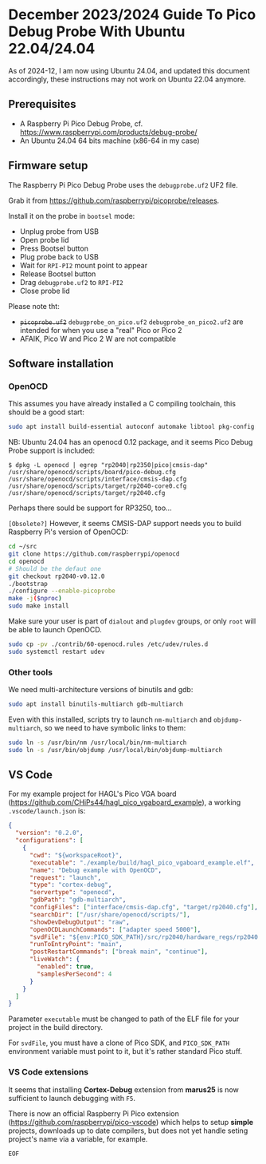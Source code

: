 # December 2023/2024 Guide To Pico Debug Probe With Ubuntu 22.04/24.04

As of 2024-12, I am now using Ubuntu 24.04, and updated this document accordingly, these instructions may not work on Ubuntu 22.04 anymore.

## Prerequisites

- A Raspberry Pi Pico Debug Probe, cf. <https://www.raspberrypi.com/products/debug-probe/>
- An Ubuntu 24.04 64 bits machine (x86-64 in my case)

## Firmware setup

The Raspberry Pi Pico Debug Probe uses the `debugprobe.uf2` UF2 file.

Grab it from <https://github.com/raspberrypi/picoprobe/releases>.

Install it on the probe in `bootsel` mode:

- Unplug probe from USB
- Open probe lid
- Press Bootsel button
- Plug probe back to USB
- Wait for `RPI-PI2` mount point to appear
- Release Bootsel button
- Drag `debugprobe.uf2` to `RPI-PI2`
- Close probe lid

Please note tht:

- ~~`picoprobe.uf2`~~ `debugprobe_on_pico.uf2` `debugprobe_on_pico2.uf2` are intended for when you use a "real" Pico or Pico 2
- AFAIK, Pico W and Pico 2 W are not compatible

## Software installation

### OpenOCD

This assumes you have already installed a C compiling toolchain, this should be a good start:

```bash
sudo apt install build-essential autoconf automake libtool pkg-config
```

NB: Ubuntu 24.04 has an openocd 0.12 package, and it seems Pico Debug Probe support is included:

```text
$ dpkg -L openocd | egrep "rp2040|rp2350|pico|cmsis-dap"
/usr/share/openocd/scripts/board/pico-debug.cfg
/usr/share/openocd/scripts/interface/cmsis-dap.cfg
/usr/share/openocd/scripts/target/rp2040-core0.cfg
/usr/share/openocd/scripts/target/rp2040.cfg
```

Perhaps there sould be support for RP3250, too...

`[Obsolete?]` However, it seems CMSIS-DAP support needs you to build Raspberry Pi's version of OpenOCD:

```bash
cd ~/src
git clone https://github.com/raspberrypi/openocd
cd openocd
# Should be the defaut one
git checkout rp2040-v0.12.0
./bootstrap
./configure --enable-picoprobe
make -j($nproc)
sudo make install
```

Make sure your user is part of `dialout` and `plugdev` groups, or only `root` will be able to launch OpenOCD.

```bash
sudo cp -pv ./contrib/60-openocd.rules /etc/udev/rules.d
sudo systemctl restart udev
```

### Other tools

We need multi-architecture versions of binutils and gdb:

```bash
sudo apt install binutils-multiarch gdb-multiarch
```

Even with this installed, scripts try to launch `nm-multiarch` and `objdump-multiarch`, so we need to have symbolic links to them:

```bash
sudo ln -s /usr/bin/nm /usr/local/bin/nm-multiarch
sudo ln -s /usr/bin/objdump /usr/local/bin/objdump-multiarch
```

## VS Code

For my example project for HAGL's Pico VGA board (<https://github.com/CHiPs44/hagl_pico_vgaboard_example>), a working `.vscode/launch.json` is:

```json
{
  "version": "0.2.0",
  "configurations": [
    {
      "cwd": "${workspaceRoot}",
      "executable": "./example/build/hagl_pico_vgaboard_example.elf",
      "name": "Debug example with OpenOCD",
      "request": "launch",
      "type": "cortex-debug",
      "servertype": "openocd",
      "gdbPath": "gdb-multiarch",
      "configFiles": ["interface/cmsis-dap.cfg", "target/rp2040.cfg"],
      "searchDir": ["/usr/share/openocd/scripts/"],
      "showDevDebugOutput": "raw",
      "openOCDLaunchCommands": ["adapter speed 5000"],
      "svdFile": "${env:PICO_SDK_PATH}/src/rp2040/hardware_regs/rp2040.svd",
      "runToEntryPoint": "main",
      "postRestartCommands": ["break main", "continue"],
      "liveWatch": {
        "enabled": true,
        "samplesPerSecond": 4
      }
    }
  ]
}
```

Parameter `executable` must be changed to path of the ELF file for your project in the build directory.

For `svdFile`, you must have a clone of Pico SDK, and `PICO_SDK_PATH` environment variable must point to it, but it's rather standard Pico stuff.

### VS Code extensions

It seems that installing **Cortex-Debug** extension from **marus25** is now sufficient to launch debugging with `F5`.

There is now an official Raspberry Pi Pico extension (<https://github.com/raspberrypi/pico-vscode>) which helps to setup **simple** projects, downloads up to date compilers, but does not yet handle seting project's name via a variable, for example.

`EOF`
